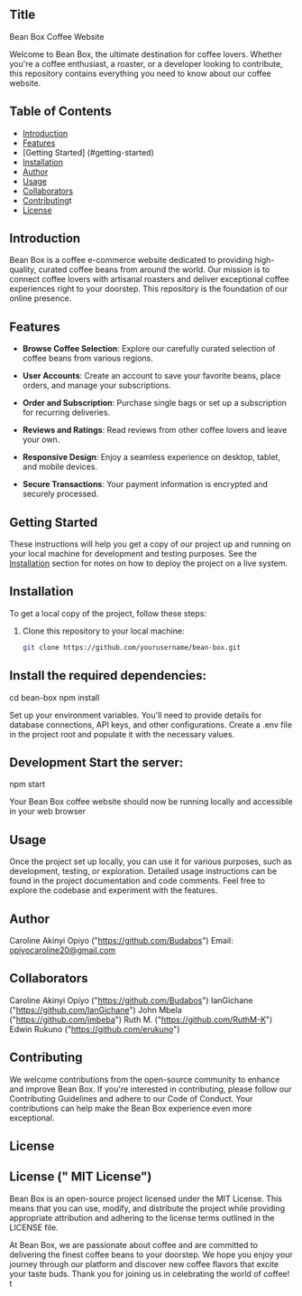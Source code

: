 ## Title
 Bean Box Coffee Website


Welcome to Bean Box, the ultimate destination for coffee lovers. Whether you're a coffee enthusiast, a roaster, or a developer looking to contribute, this repository contains everything you need to know about our coffee website.

## Table of Contents

- [Introduction](#introduction)
- [Features](#features)
- [Getting Started] (#getting-started)
- [Installation](#installation)
- [Author](#author)
- [Usage](#usage)
- [Collaborators](#Collaborators)
- [Contributing](#contributing)t
- [License](#license)

## Introduction

Bean Box is a coffee e-commerce website dedicated to providing high-quality, curated coffee beans from around the world. Our mission is to connect coffee lovers with artisanal roasters and deliver exceptional coffee experiences right to your doorstep. This repository is the foundation of our online presence.

## Features

- **Browse Coffee Selection**: 
Explore our carefully curated selection of coffee beans from various regions.

- **User Accounts**: 
Create an account to save your favorite beans, place orders, and manage your subscriptions.

- **Order and Subscription**:
 Purchase single bags or set up a subscription for recurring deliveries.

- **Reviews and Ratings**: 
Read reviews from other coffee lovers and leave your own.

- **Responsive Design**: 
Enjoy a seamless experience on desktop, tablet, and mobile devices.

- **Secure Transactions**:
 Your payment information is encrypted and securely processed.

## Getting Started

These instructions will help you get a copy of our project up and running on your local machine for development and testing purposes. See the [Installation](#installation) section for notes on how to deploy the project on a live system.

## Installation

To get a local copy of the project, follow these steps:

1. Clone this repository to your local machine:

   ```bash
   git clone https://github.com/yourusername/bean-box.git


##	Install the required dependencies:
cd bean-box 
npm install

Set up your environment variables. You'll need to provide details for database connections, API keys, and other configurations. Create a .env file in the project root and populate it with the necessary values.

## Development Start the server:
npm start 

Your Bean Box coffee website should now be running locally and accessible in your web browser

## Usage

Once  the project set up locally, you can use it for various purposes, such as development, testing, or exploration. Detailed usage instructions can be found in the project documentation and code comments. Feel free to explore the codebase and experiment with the features.

## Author
Caroline Akinyi Opiyo ("https://github.com/Budabos") Email: opiyocaroline20@gmail.com

## Collaborators
Caroline Akinyi Opiyo ("https://github.com/Budabos")
IanGichane ("https://github.com/IanGichane")
John Mbela ("https://github.com/jmbeba")
Ruth M. ("https://github.com/RuthM-K")
Edwin Rukuno ("https://github.com/erukuno")



## Contributing

We welcome contributions from the open-source community to enhance and improve Bean Box. If you're interested in contributing, please follow our Contributing Guidelines and adhere to our Code of Conduct. Your contributions can help make the Bean Box experience even more exceptional.

## License
## License (" MIT License")
Bean Box is an open-source project licensed under the MIT License. This means that you can use, modify, and distribute the project while providing appropriate attribution and adhering to the license terms outlined in the LICENSE file.



At Bean Box, we are passionate about coffee and are committed to delivering the finest coffee beans to your doorstep. We hope you enjoy your journey through our platform and discover new coffee flavors that excite your taste buds. Thank you for joining us in celebrating the world of coffee! t







